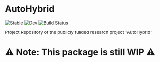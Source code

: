 # AutoHybrid

[![Stable](https://img.shields.io/badge/docs-stable-blue.svg)](https://pzimbrod.github.io/AutoHybrid.jl/stable)
[![Dev](https://img.shields.io/badge/docs-dev-blue.svg)](https://pzimbrod.github.io/AutoHybrid.jl/dev)
[![Build Status](https://github.com/pzimbrod/AutoHybrid.jl/actions/workflows/CI.yml/badge.svg?branch=main)](https://github.com/pzimbrod/AutoHybrid.jl/actions/workflows/CI.yml?query=branch%3Amain)

Project Repository of the publicly funded research project "AutoHybrid"

# ⚠️ Note: This package is still WIP ⚠️